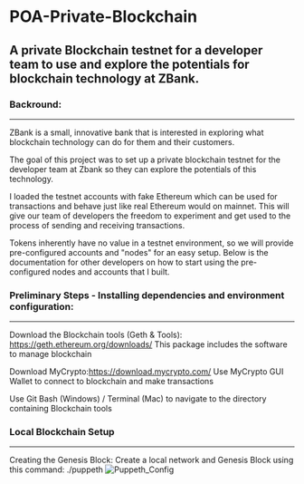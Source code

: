 # POA-Private-Blockchain
A private Blockchain testnet for a developer team to use and explore the potentials for blockchain technology at ZBank.
---
### Backround:
---
ZBank is a small, innovative bank that is interested in exploring what blockchain technology can do for them and their customers.

The goal of this project was to set up a private blockchain testnet for the developer team at Zbank so they can explore the potentials of this technology.

I loaded the testnet accounts with fake Ethereum which can be used for transactions and behave just like real Ethereum would on mainnet. This will give our team of developers the freedom to experiment and get used to the process of sending and receiving transactions.

Tokens inherently have no value in a testnet environment, so we will provide pre-configured accounts and "nodes" for an easy setup. Below is the documentation for other developers on how to start using the pre-configured nodes and accounts that I built.

### Preliminary Steps - Installing dependencies and environment configuration:
---
Download the Blockchain tools (Geth & Tools): https://geth.ethereum.org/downloads/
This package includes the software to manage blockchain

Download MyCrypto:https://download.mycrypto.com/
Use MyCrypto GUI Wallet to connect to blockchain and make transactions

Use Git Bash (Windows) / Terminal (Mac) to navigate to the directory containing Blockchain tools

### Local Blockchain Setup
---
Creating the Genesis Block: Create a local network and Genesis Block using this command: ./puppeth
![Puppeth_Config](https://user-images.githubusercontent.com/83500098/137602768-937284e9-40f1-44a9-9ead-1fda63f80f19.PNG)
